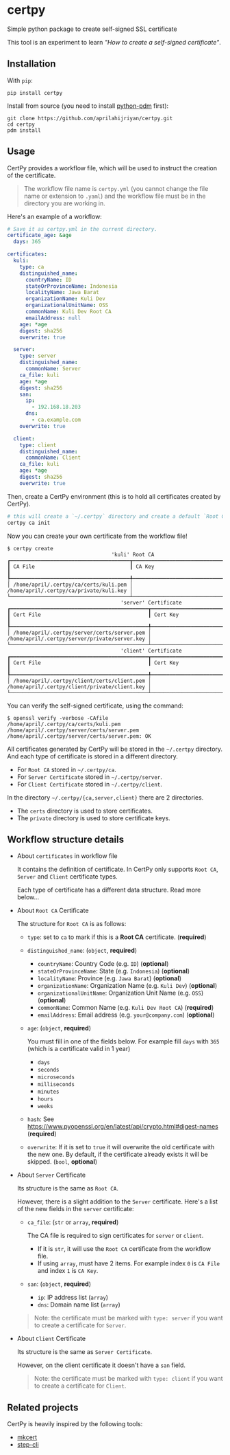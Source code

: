 # certpy

Simple python package to create self-signed SSL certificate

This tool is an experiment to learn _"How to create a self-signed certificate"_.

## Installation

With `pip`:

```
pip install certpy
```

Install from source (you need to install [python-pdm](https://pdm.fming.dev/latest/) first):

```
git clone https://github.com/aprilahijriyan/certpy.git
cd certpy
pdm install
```

## Usage

CertPy provides a workflow file, which will be used to instruct the creation of the certificate.

> The workflow file name is `certpy.yml` (you cannot change the file name or extension to `.yaml`) and the workflow file must be in the directory you are working in.

Here's an example of a workflow:

```yml
# Save it as certpy.yml in the current directory.
certificate_age: &age
  days: 365

certificates:
  kuli:
    type: ca
    distinguished_name:
      countryName: ID
      stateOrProvinceName: Indonesia
      localityName: Jawa Barat
      organizationName: Kuli Dev
      organizationalUnitName: OSS
      commonName: Kuli Dev Root CA
      emailAddress: null
    age: *age
    digest: sha256
    overwrite: true

  server:
    type: server
    distinguished_name:
      commonName: Server
    ca_file: kuli
    age: *age
    digest: sha256
    san:
      ip:
        - 192.168.18.203
      dns:
        - ca.example.com
    overwrite: true

  client:
    type: client
    distinguished_name:
      commonName: Client
    ca_file: kuli
    age: *age
    digest: sha256
    overwrite: true
```

Then, create a CertPy environment (this is to hold all certificates created by CertPy).

```sh
# this will create a `~/.certpy` directory and create a default `Root CA` certificate stored in `~/.certpy/ca/certs/rootCA.pem`.
certpy ca init
```

Now you can create your own certificate from the workflow file!

```
$ certpy create
                                  'kuli' Root CA
┏━━━━━━━━━━━━━━━━━━━━━━━━━━━━━━━━━━━━━━━┳━━━━━━━━━━━━━━━━━━━━━━━━━━━━━━━━━━━━━━━━━┓
┃ CA File                               ┃ CA Key                                  ┃
┡━━━━━━━━━━━━━━━━━━━━━━━━━━━━━━━━━━━━━━━╇━━━━━━━━━━━━━━━━━━━━━━━━━━━━━━━━━━━━━━━━━┩
│ /home/april/.certpy/ca/certs/kuli.pem │ /home/april/.certpy/ca/private/kuli.key │
└───────────────────────────────────────┴─────────────────────────────────────────┘
                                     'server' Certificate
┏━━━━━━━━━━━━━━━━━━━━━━━━━━━━━━━━━━━━━━━━━━━━━┳━━━━━━━━━━━━━━━━━━━━━━━━━━━━━━━━━━━━━━━━━━━━━━━┓
┃ Cert File                                   ┃ Cert Key                                      ┃
┡━━━━━━━━━━━━━━━━━━━━━━━━━━━━━━━━━━━━━━━━━━━━━╇━━━━━━━━━━━━━━━━━━━━━━━━━━━━━━━━━━━━━━━━━━━━━━━┩
│ /home/april/.certpy/server/certs/server.pem │ /home/april/.certpy/server/private/server.key │
└─────────────────────────────────────────────┴───────────────────────────────────────────────┘
                                     'client' Certificate
┏━━━━━━━━━━━━━━━━━━━━━━━━━━━━━━━━━━━━━━━━━━━━━┳━━━━━━━━━━━━━━━━━━━━━━━━━━━━━━━━━━━━━━━━━━━━━━━┓
┃ Cert File                                   ┃ Cert Key                                      ┃
┡━━━━━━━━━━━━━━━━━━━━━━━━━━━━━━━━━━━━━━━━━━━━━╇━━━━━━━━━━━━━━━━━━━━━━━━━━━━━━━━━━━━━━━━━━━━━━━┩
│ /home/april/.certpy/client/certs/client.pem │ /home/april/.certpy/client/private/client.key │
└─────────────────────────────────────────────┴───────────────────────────────────────────────┘
```

You can verify the self-signed certificate, using the command:

```
$ openssl verify -verbose -CAfile /home/april/.certpy/ca/certs/kuli.pem /home/april/.certpy/server/certs/server.pem
/home/april/.certpy/server/certs/server.pem: OK
```

All certificates generated by CertPy will be stored in the `~/.certpy` directory. And each type of certificate is stored in a different directory.

* For `Root CA` stored in `~/.certpy/ca`.
* For `Server Certificate` stored in `~/.certpy/server`.
* For `Client Certificate` stored in `~/.certpy/client`.

In the directory `~/.certpy/{ca,server,client}` there are 2 directories.

* The `certs` directory is used to store certificates.
* The `private` directory is used to store certificate keys.


## Workflow structure details

* About `certificates` in workflow file

    It contains the definition of certificate.
    In CertPy only supports `Root CA`, `Server` and `Client` certificate types.

    Each type of certificate has a different data structure. Read more below...

* About `Root CA` Certificate

  The structure for `Root CA` is as follows:

  * `type`: set to `ca` to mark if this is a **Root CA** certificate. (**required**)
  * `distinguished_name`: (`object`, **required**)

      * `countryName`: Country Code (e.g. `ID`) (**optional**)
      * `stateOrProvinceName`: State (e.g. `Indonesia`) (**optional**)
      * `localityName`: Province (e.g. `Jawa Barat`) (**optional**)
      * `organizationName`: Organization Name (e.g. `Kuli Dev`) (**optional**)
      * `organizationalUnitName`: Organization Unit Name (e.g. `OSS`) (**optional**)
      * `commonName`: Common Name (e.g. `Kuli Dev Root CA`) (**required**)
      * `emailAddress`: Email address (e.g. `your@company.com`) (**optional**)
  * `age`: (`object`, **required**)

      You must fill in one of the fields below. For example fill `days` with `365` (which is a certificate valid in 1 year)

      * `days`
      * `seconds`
      * `microseconds`
      * `milliseconds`
      * `minutes`
      * `hours`
      * `weeks`

  * `hash`: See https://www.pyopenssl.org/en/latest/api/crypto.html#digest-names (**required**)
  * `overwrite`: If it is set to `true` it will overwrite the old certificate with the new one. By default, if the certificate already exists it will be skipped. (`bool`, **optional**)

* About `Server` Certificate

  Its structure is the same as `Root CA`.

  However, there is a slight addition to the `Server` certificate. Here's a list of the new fields in the `server` certificate:

  * `ca_file`: (`str` or `array`, **required**)

    The CA file is required to sign certificates for `server` or `client`.

    - If it is `str`, it will use the `Root CA` certificate from the workflow file.
    - If using `array`, must have 2 items. For example index `0` is `CA File` and index `1` is `CA Key`.

  * `san`: (`object`, **required**)

    * `ip`: IP address list (`array`)
    * `dns`: Domain name list (`array`)

  > Note: the certificate must be marked with `type: server` if you want to create a certificate for `Server`.

* About `Client` Certificate

  Its structure is the same as `Server Certificate`.

  However, on the client certificate it doesn't have a `san` field.

  > Note: the certificate must be marked with `type: client` if you want to create a certificate for `Client`.

## Related projects

CertPy is heavily inspired by the following tools:

* [mkcert](https://github.com/FiloSottile/mkcert)
* [step-cli](https://smallstep.com/)

